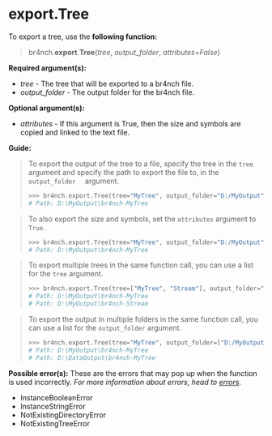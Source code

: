 # export.Tree

To export a tree, use the **following function:**

> br4nch.**export**.**Tree**(*tree*, *output_folder*, *attributes=False*)

**Required argument(s):**

- *tree* - The tree that will be exported to a br4nch file.
- *output_folder*  - The output folder for the br4nch file.

**Optional argument(s):**

- *attributes* - If this argument is True, then the size and symbols are copied and linked to the text file.

**Guide:**

> To export the output of the tree to a file, specify the tree in the `tree` argument and specify the path to export the file to, in the `output_folder  ` argument.
>
> ```python
> >>> br4nch.export.Tree(tree="MyTree", output_folder="D:/MyOutput")
> # Path: D:\MyOutput\br4nch-MyTree
> ```
>

> To also export the size and symbols, set the `attributes` argument to `True`.
>
> ```python
> >>> br4nch.export.Tree(tree="MyTree", output_folder="D:/MyOutput", attributes=True)
> # Path: D:\MyOutput\br4nch-MyTree
> ```
>

> To export multiple trees in the same function call, you can use a list for the `tree` argument.
>
> ```python
> >>> br4nch.export.Tree(tree=["MyTree", "Stream"], output_folder="D:/MyOutput")
> # Path: D:\MyOutput\br4nch-MyTree
> # Path: D:\MyOutput\br4nch-Stream
> ```
>

> To export the output in multiple folders in the same function call, you can use a list for the `output_folder` argument.
>
> ```python
> >>> br4nch.export.Tree(tree="MyTree", output_folder=["D:/MyOutput", "D:/DataOutput"])
> # Path: D:\MyOutput\br4nch-MyTree
> # Path: D:\DataOutput\br4nch-MyTree
> ```

**Possible error(s):**
These are the errors that may pop up when the function is used incorrectly.
*For more information about errors, head to [errors](../../guides/errors.md).*

- InstanceBooleanError
- InstanceStringError
- NotExistingDirectoryError
- NotExistingTreeError

